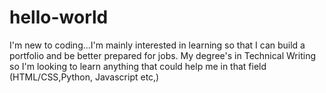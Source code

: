 # hello-world
I'm new to coding...I'm mainly interested in learning so that I can build a portfolio and be better prepared for jobs. My degree's in Technical Writing so I'm looking to learn anything that could help me in that field (HTML/CSS,Python, Javascript etc,)
